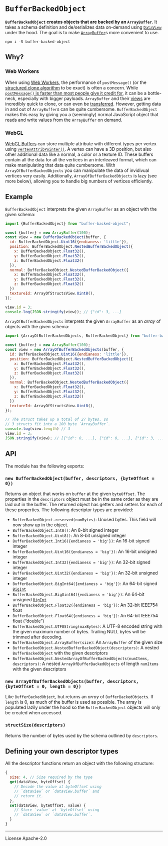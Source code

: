 # `BufferBackedObject`

**`BufferBackedObject` creates objects that are backed by an `ArrayBuffer`**. It takes a schema definition and de/serializes data on-demand using [`DataView`][dataview] under the hood. The goal is to make [`ArrayBuffer`][arraybuffer]s more convenient to use.

```
npm i -S buffer-backed-object
```

## Why?

### Web Workers

When using [Web Workers], the performance of `postMessage()` (or the [structured clone algorithm][structured clone] to be exact) is often a concern. While [`postMessage()` is faster than most people give it credit for][is postmessage slow], it can be a bottle-neck, especially with bigger payloads. `ArrayBuffer` and their [views][arraybufferview] are incredibly quick to clone, or can even be [transferred][transferable]. However, getting data in and out of `ArrayBuffer`s can be quite cumbersome. `BufferBackedObject` makes this easy by giving you a (seemingly) normal JavaScript object that reads and write values from the `ArrayBuffer` on demand.

### WebGL

[WebGL Buffers][webgl buffer] can store multiple attribute with different types per vertex using [`vertexAttribPointer()`][vertexattribpointer]. A vertex can have a 3D position, but also other additional data like a normal, a color or a texture ID. These buffers contain all the data for all the vertices in an interleaved format, which can make manipulating that data quite cumbersome. With `ArrayOfBufferBackedObjects` you can manipulate the data of invidivual vertices very easily. Additionally, `ArrayOfBufferBackedObjects` is lazy (see more below), allowing you to handle big numbers of vertices efficiently.

## Example

`BufferBackedObject` interprets the given `ArrayBuffer` as an object with the given schema:

```js
import {BufferBackedObject} from "buffer-backed-object";

const {buffer} = new ArrayBuffer(100);
const view = new BufferBackedObject(buffer, {
  id: BufferBackedObject.Uint16({endianess: 'little'}),
  position: BufferBackedObject.NestedBufferBackedObject({
    x: BufferBackedObject.Float32(),
    y: BufferBackedObject.Float32(),
    z: BufferBackedObject.Float32()
  }),
  normal: BufferBackedObject.NestedBufferBackedObject({
    x: BufferBackedObject.Float32(),
    y: BufferBackedObject.Float32(),
    z: BufferBackedObject.Float32()
  })
  textureId: ArrayOfStructsView.Uint8(),
});

view.id = 3;
console.log(JSON.stringify(view)); // {"id": 3, ...}
```

`ArrayOfBufferBackedObjects` interprets the given `ArrayBuffer` as an _array_ of objects with the given schema:

```js
import {ArrayOfBufferBackedObjects, BufferBackedObject} from "buffer-backed-object";

const {buffer} = new ArrayBuffer(100);
const view = new ArrayOfBufferBackedObjects(buffer, {
  id: BufferBackedObject.Uint16({endianess: 'little'}),
  position: BufferBackedObject.NestedBufferBackedObject({
    x: BufferBackedObject.Float32(),
    y: BufferBackedObject.Float32(),
    z: BufferBackedObject.Float32()
  }),
  normal: BufferBackedObject.NestedBufferBackedObject({
    x: BufferBackedObject.Float32(),
    y: BufferBackedObject.Float32(),
    z: BufferBackedObject.Float32()
  })
  textureId: ArrayOfStructsView.Uint8(),
});

// The struct takes up a total of 27 bytes, so
// 3 structs fit into a 100 byte `ArrayBuffer`.
console.log(view.length) // 3
view.id = 3;
JSON.stringify(view); // [{"id": 0, ...}, {"id": 0, ...}, {"id": 3, ...}]
```

## API

The module has the following exports:

### `new BufferBackedObject(buffer, descriptors, {byteOffset = 0})`

Returns an object that works on `buffer` at the given `byteOffset`. The properties in the `descriptors` object must be in the same order as they are laid out in the buffer. The returned object has getters and setters for each of these properties. The following descriptor types are provided:

- `BufferBackedObject.reserved(numBytes)`: Unused bytes. This field will now show up in the object.
- `BufferBackedObject.Int8()`: An 8-bit signed integer
- `BufferBackedObject.Uint8()`: An 8-bit unsigned integer
- `BufferBackedObject.Int16({endianess = 'big'})`: An 16-bit signed integer
- `BufferBackedObject.Uint16({endianess = 'big'})`: An 16-bit unsigned integer
- `BufferBackedObject.Int32({endianess = 'big'})`: An 32-bit signed integer
- `BufferBackedObject.Uint32({endianess = 'big'})`: An 32-bit unsigned integer
- `BufferBackedObject.BigInt64({endianess = 'big'})`: An 64-bit signed [`BigInt`][bigint]
- `BufferBackedObject.BigUint64({endianess = 'big'})`: An 64-bit unsigned [`BigInt`][bigint]
- `BufferBackedObject.Float32({endianess = 'big'})`: An 32-bit IEEE754 float
- `BufferBackedObject.Float64({endianess = 'big'})`: An 64-bit IEEE754 float (“double”)
- `BufferBackedObject.UTF8String(maxBytes)`: A UTF-8 encoded string with the given maximum number of bytes. Trailing NULL bytes will be trimmed after decoding.
- `BufferBackedObject.ArrayBuffer(size)`: An `ArrayBuffer` of the given size
- `BufferBackedObject.NestedBufferBackedObject(descriptors)`: A nested `BufferBackedObject` with the given descriptors
- `BufferBackedObject.NestedArrayOfBufferBackedObjects(numItems, descriptors)`: A nested `ArrayOfBufferBackedObjects` of length `numItems` with the given descriptors

### `new ArrayOfBufferBackedObjects(buffer, descriptors, {byteOffset = 0, length = 0})`

Like `BufferBackedObject`, but returns an _array_ of `BufferBackedObject`s. If `length` is 0, as much of the buffer is used as possible. The array is populated lazily under the hood so the `BufferBackedObject` objects will only be created when accessed.

### `structSize(descriptors)`

Returns the number of bytes used by the schema outlined by `descriptors`.

## Defining your own descriptor types

All the descriptor functions return an object with the following structure:

```js
{
  size: 4, // Size required by the type
  get(dataView, byteOffset) {
    // Decode the value at byteOffset using
    // `dataView` or `dataView.buffer` and
    // return it.
  },
  set(dataView, byteOffset, value) {
    // Store `value` at `byteOffset` using
    // `dataView` or `dataView.buffer`.
  }
}
```

---

License Apache-2.0

[dataview]: https://developer.mozilla.org/en-US/docs/Web/JavaScript/Reference/Global_Objects/DataView
[arraybuffer]: https://developer.mozilla.org/en-US/docs/Web/JavaScript/Reference/Global_Objects/ArrayBuffer
[web workers]: https://developer.mozilla.org/en-US/docs/Web/API/Web_Workers_API
[structured clone]: https://developer.mozilla.org/en-US/docs/Web/API/Web_Workers_API/Structured_clone_algorithm
[is postmessage slow]: https://surma.dev/things/is-postmessage-slow/
[arraybufferview]: https://developer.mozilla.org/en-US/docs/Web/API/ArrayBufferView
[transferable]: https://developer.mozilla.org/en-US/docs/Web/API/Transferable
[bigint]: https://developer.mozilla.org/en-US/docs/Web/JavaScript/Reference/Global_Objects/BigInt
[webgl buffer]: https://developer.mozilla.org/en-US/docs/Web/API/WebGLBuffer
[vertexattribpointer]: https://developer.mozilla.org/en-US/docs/Web/API/WebGLRenderingContext/vertexAttribPointer
